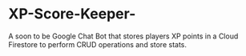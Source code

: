 # XP-Score-Keeper-
A soon to be Google Chat Bot that stores players XP points in a Cloud Firestore to perform CRUD operations and store stats.

